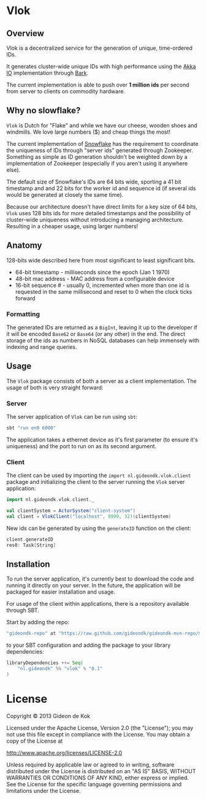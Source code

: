 # Vlok

## Overview
Vlok is a decentralized service for the generation of unique, time-ordered IDs.

It generates cluster-wide unique IDs with high performance using the [Akka IO](http://doc.akka.io/docs/akka/snapshot/scala/io.html) implementation through [Bark](http://github.com/lab050/bark).

The current implementation is able to push over **1 million ids** per second from server to clients on commodity hardware.

## Why no slowflake?
`Vlok` is Dutch for "Flake" and while we have our cheese, wooden shoes and windmills. We love large numbers ($) and cheap things the most!

The current implementation of [Snowflake](https://github.com/twitter/snowflake) has the requirement to coordinate the uniqueness of IDs through "server ids" generated through Zookeeper. Something as simple as ID generation shouldn't be weighted down by a implementation of Zookeeper (especially if you aren't using it anywhere else).

The default size of Snowflake's IDs are 64 bits wide, sporting a 41 bit timestamp and and 22 bits for the worker id and sequence id (if several ids would be generated at closely the same time).

Because our architecture doesn't have direct limits for a key size of 64 bits, `Vlok` uses 128 bits ids for more detailed timestamps and the possibility of cluster-wide uniqueness without introducing a managing architecture. Resulting in a cheaper usage, using larger numbers!

## Anatomy
128-bits wide described here from most significant to least significant bits.

* 64-bit timestamp - milliseconds since the epoch (Jan 1 1970)
* 48-bit mac address - MAC address from a configurable device
* 16-bit sequence # - usually 0, incremented when more than one id is requested in the same millisecond and reset to 0 when the clock ticks forward

### Formatting
The generated IDs are returned as a `BigInt`, leaving it up to the developer if it will be encoded `Base62` or `Base64` (or any other) in the end. The direct storage of the ids as numbers in NoSQL databases can help immensely with indexing and range queries.

## Usage
The `Vlok` package consists of both a server as a client implementation. The usage of both is very straight forward:
### Server
The server application of `Vlok` can be run using `sbt`:

```scala
sbt "run en0 6000"
```

The application takes a ethernet device as it's first parameter (to ensure it's uniqueness) and the port to run on as its second argument.

### Client
The client can be used by importing the `import nl.gideondk.vlok.client` package and initializing the client to the server running the `Vlok` server application:

```scala
import nl.gideondk.vlok.client._

val clientSystem = ActorSystem("client-system")
val client = VlokClient("localhost", 9999, 32)(clientSystem)
```

New ids can be generated by using the `generateID` function on the client:

```scala
client.generateID
res0: Task[String]
```

## Installation
To run the server application, it's currently best to download the code and running it directly on your server. In the future, the application will be packaged for easier installation and usage.

For usage of the client within applications, there is a repository available through SBT.

Start by adding the repo:
```scala
"gideondk-repo" at "https://raw.github.com/gideondk/gideondk-mvn-repo/master"
```

to your SBT configuration and adding the package to your library dependencies:

```scala
libraryDependencies ++= Seq(
	"nl.gideondk" %% "vlok" % "0.1"
)
```

# License
Copyright © 2013 Gideon de Kok

Licensed under the Apache License, Version 2.0 (the "License"); you may not use this file except in compliance with the License. You may obtain a copy of the License at

http://www.apache.org/licenses/LICENSE-2.0

Unless required by applicable law or agreed to in writing, software distributed under the License is distributed on an "AS IS" BASIS, WITHOUT WARRANTIES OR CONDITIONS OF ANY KIND, either express or implied. See the License for the specific language governing permissions and limitations under the License.
